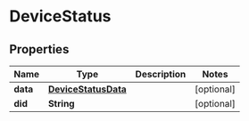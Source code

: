 
# DeviceStatus

## Properties
Name | Type | Description | Notes
------------ | ------------- | ------------- | -------------
**data** | [**DeviceStatusData**](DeviceStatusData.md) |  |  [optional]
**did** | **String** |  |  [optional]



